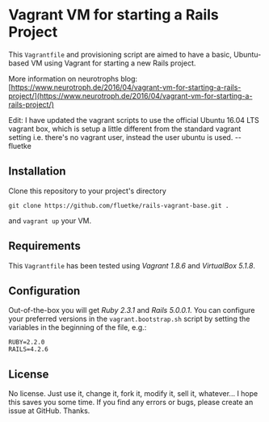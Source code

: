 # Vagrant VM for starting a Rails Project
This `Vagrantfile` and provisioning script are aimed to have a basic, Ubuntu-based VM using Vagrant for starting a new Rails project.

More information on neurotrophs blog: [https://www.neurotroph.de/2016/04/vagrant-vm-for-starting-a-rails-project/](https://www.neurotroph.de/2016/04/vagrant-vm-for-starting-a-rails-project/)

Edit: I have updated the vagrant scripts to use the official Ubuntu 16.04 LTS vagrant box, which is setup a little different from the standard vagrant setting i.e. there's no vagrant user, instead the user ubuntu is used. --fluetke

## Installation
Clone this repository to your project's directory

	git clone https://github.com/fluetke/rails-vagrant-base.git .

and `vagrant up` your VM.

## Requirements
This `Vagrantfile` has been tested using *Vagrant 1.8.6* and *VirtualBox 5.1.8*.

## Configuration
Out-of-the-box you will get *Ruby 2.3.1* and *Rails 5.0.0.1*. You can configure your preferred versions in the `vagrant.bootstrap.sh` script by setting the variables in the beginning of the file, e.g.:

	RUBY=2.2.0
	RAILS=4.2.6

## License
No license. Just use it, change it, fork it, modify it, sell it, whatever... I hope this saves you some time. If you find any errors or bugs, please create an issue at GitHub. Thanks.
